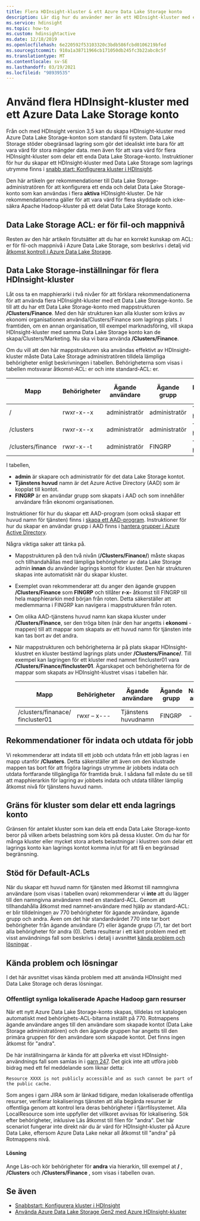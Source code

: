 ```yaml
---
title: Flera HDInsight-kluster & ett Azure Data Lake Storage konto
description: Lär dig hur du använder mer än ett HDInsight-kluster med ett enda Data Lake Storage konto
ms.service: hdinsight
ms.topic: how-to
ms.custom: hdinsightactive
ms.date: 12/18/2019
ms.openlocfilehash: 6e220592f53103320c3bdb586fcbd0106219bfed
ms.sourcegitcommit: 910a1a38711966cb171050db245fc3b22abc8c5f
ms.translationtype: MT
ms.contentlocale: sv-SE
ms.lasthandoff: 03/19/2021
ms.locfileid: "98939535"
---
```

# <a name="use-multiple-hdinsight-clusters-with-an-azure-data-lake-storage-account"></a>Använd flera HDInsight-kluster med ett Azure Data Lake Storage konto

Från och med HDInsight version 3,5 kan du skapa HDInsight-kluster med Azure Data Lake Storage-konton som standard fil system.
Data Lake Storage stöder obegränsad lagring som gör det idealiskt inte bara för att vara värd för stora mängder data. men även för att vara värd för flera HDInsight-kluster som delar ett enda Data Lake Storage-konto. Instruktioner för hur du skapar ett HDInsight-kluster med Data Lake Storage som lagrings utrymme finns i [snabb start: Konfigurera kluster i HDInsight](./hdinsight-hadoop-provision-linux-clusters.md).

Den här artikeln ger rekommendationer till Data Lake Storage-administratören för att konfigurera ett enda och delat Data Lake Storage-konto som kan användas i flera **aktiva** HDInsight-kluster. De här rekommendationerna gäller för att vara värd för flera skyddade och icke-säkra Apache Hadoop-kluster på ett delat Data Lake Storage konto.

## <a name="data-lake-storage-file-and-folder-level-acls"></a>Data Lake Storage ACL: er för fil-och mappnivå

Resten av den här artikeln förutsätter att du har en korrekt kunskap om ACL: er för fil-och mappnivå i Azure Data Lake Storage, som beskrivs i detalj vid [åtkomst kontroll i Azure Data Lake Storage](../data-lake-store/data-lake-store-access-control.md).

## <a name="data-lake-storage-setup-for-multiple-hdinsight-clusters"></a>Data Lake Storage-inställningar för flera HDInsight-kluster

Låt oss ta en mapphierarki i två nivåer för att förklara rekommendationerna för att använda flera HDInsight-kluster med ett Data Lake Storage-konto. Se till att du har ett Data Lake Storage-konto med mappstrukturen **/Clusters/Finance**. Med den här strukturen kan alla kluster som krävs av ekonomi organisationen använda/Clusters/Finance som lagrings plats. I framtiden, om en annan organisation, till exempel marknadsföring, vill skapa HDInsight-kluster med samma Data Lake Storage konto kan de skapa/Clusters/Marketing. Nu ska vi bara använda **/Clusters/Finance**.

Om du vill att den här mappstrukturen ska användas effektivt av HDInsight-kluster måste Data Lake Storage administratören tilldela lämpliga behörigheter enligt beskrivningen i tabellen. Behörigheterna som visas i tabellen motsvarar åtkomst-ACL: er och inte standard-ACL: er.

|Mapp  |Behörigheter  |Ägande användare  |Ägande grupp  | Namngiven användare | Namngivna användar behörigheter | Namngiven grupp | Namngivna grupp behörigheter |
|---------|---------|---------|---------|---------|---------|---------|---------|
|/ | rwxr-x--x  |administratör |administratör  |Tjänstens huvudnamn |--x  |FINGRP   |r-x         |
|/clusters | rwxr-x--x |administratör |administratör |Tjänstens huvudnamn |--x  |FINGRP |r-x         |
|/clusters/finance | rwxr-x--t |administratör |FINGRP  |Tjänstens huvudnamn |RWX  |-  |-     |

I tabellen,

- **admin** är skapare och administratör för det data Lake Storage kontot.
- **Tjänstens huvud** namn är det Azure Active Directory (AAD) som är kopplat till kontot.
- **FINGRP** är en användar grupp som skapats i AAD och som innehåller användare från ekonomi organisationen.

Instruktioner för hur du skapar ett AAD-program (som också skapar ett huvud namn för tjänsten) finns i [skapa ett AAD-program](../active-directory/develop/howto-create-service-principal-portal.md#register-an-application-with-azure-ad-and-create-a-service-principal). Instruktioner för hur du skapar en användar grupp i AAD finns i [hantera grupper i Azure Active Directory](../active-directory/fundamentals/active-directory-groups-create-azure-portal.md).

Några viktiga saker att tänka på.

- Mappstrukturen på den två nivån (**/Clusters/Finance/**) måste skapas och tillhandahållas med lämpliga behörigheter av data Lake Storage admin **innan** du använder lagrings kontot för kluster. Den här strukturen skapas inte automatiskt när du skapar kluster.
- Exemplet ovan rekommenderar att du anger den ägande gruppen **/Clusters/Finance** som **FINGRP** och tillåter **r-x-** åtkomst till FINGRP till hela mapphierarkin med början från roten. Detta säkerställer att medlemmarna i FINGRP kan navigera i mappstrukturen från roten.
- Om olika AAD-tjänstens huvud namn kan skapa kluster under **/Clusters/Finance**, ser den tröga biten (när den har angetts i **ekonomi** -mappen) till att mappar som skapats av ett huvud namn för tjänsten inte kan tas bort av det andra.
- När mappstrukturen och behörigheterna är på plats skapar HDInsight-klustret en kluster bestämd lagrings plats under **/Clusters/Finance/**. Till exempel kan lagringen för ett kluster med namnet fincluster01 vara **/Clusters/Finance/fincluster01**. Ägarskapet och behörigheterna för de mappar som skapats av HDInsight-klustret visas i tabellen här.

    |Mapp  |Behörigheter  |Ägande användare  |Ägande grupp  | Namngiven användare | Namngivna användar behörigheter | Namngiven grupp | Namngivna grupp behörigheter |
    |---------|---------|---------|---------|---------|---------|---------|---------|
    |/clusters/finanace/ fincluster01 | rwxr – x---  |Tjänstens huvudnamn |FINGRP  |- |-  |-   |-  |

## <a name="recommendations-for-job-input-and-output-data"></a>Rekommendationer för indata och utdata för jobb

Vi rekommenderar att indata till ett jobb och utdata från ett jobb lagras i en mapp utanför **/Clusters**. Detta säkerställer att även om den klustrade mappen tas bort för att frigöra lagrings utrymme är jobbets indata och utdata fortfarande tillgängliga för framtida bruk. I sådana fall måste du se till att mapphierarkin för lagring av jobbets indata och utdata tillåter lämplig åtkomst nivå för tjänstens huvud namn.

## <a name="limit-on-clusters-sharing-a-single-storage-account"></a>Gräns för kluster som delar ett enda lagrings konto

Gränsen för antalet kluster som kan dela ett enda Data Lake Storage-konto beror på vilken arbets belastning som körs på dessa kluster. Om du har för många kluster eller mycket stora arbets belastningar i klustren som delar ett lagrings konto kan lagrings kontot komma in/ut för att få en begränsad begränsning.

## <a name="support-for-default-acls"></a>Stöd för Default-ACLs

När du skapar ett huvud namn för tjänsten med åtkomst till namngivna användare (som visas i tabellen ovan) rekommenderar vi **inte** att du lägger till den namngivna användaren med en standard-ACL. Genom att tillhandahålla åtkomst med namnet-användare med hjälp av standard-ACL: er blir tilldelningen av 770 behörigheter för ägande användare, ägande grupp och andra. Även om det här standardvärdet 770 inte tar bort behörigheter från ägande användare (7) eller ägande grupp (7), tar det bort alla behörigheter för andra (0). Detta resulterar i ett känt problem med ett visst användnings fall som beskrivs i detalj i avsnittet [kända problem och lösningar](#known-issues-and-workarounds) .

## <a name="known-issues-and-workarounds"></a>Kända problem och lösningar

I det här avsnittet visas kända problem med att använda HDInsight med Data Lake Storage och deras lösningar.

### <a name="publicly-visible-localized-apache-hadoop-yarn-resources"></a>Offentligt synliga lokaliserade Apache Hadoop garn resurser

När ett nytt Azure Data Lake Storage-konto skapas, tilldelas rot katalogen automatiskt med behörighets-ACL-bitarna inställt på 770. Rotmappens ägande användare anges till den användare som skapade kontot (Data Lake Storage administratören) och den ägande gruppen har angetts till den primära gruppen för den användare som skapade kontot. Det finns ingen åtkomst för "andra".

De här inställningarna är kända för att påverka ett visst HDInsight-användnings fall som samlas in i [garn 247](https://hwxmonarch.atlassian.net/browse/YARN-247). Det gick inte att utföra jobb bidrag med ett fel meddelande som liknar detta:

```output
Resource XXXX is not publicly accessible and as such cannot be part of the public cache.
```

Som anges i garn JIRA som är länkad tidigare, medan lokaliserade offentliga resurser, verifierar lokaliserings tjänsten att alla begärda resurser är offentliga genom att kontrol lera deras behörigheter i fjärrfilsystemet. Alla LocalResource som inte uppfyller det villkoret avvisas för lokalisering. Sök efter behörigheter, inklusive Läs åtkomst till filen för "andra". Det här scenariot fungerar inte direkt när du är värd för HDInsight-kluster på Azure Data Lake, eftersom Azure Data Lake nekar all åtkomst till "andra" på Rotmappens nivå.

#### <a name="workaround"></a>Lösning

Ange Läs-och kör behörigheter för **andra** via hierarkin, till exempel at **/** , **/Clusters** och **/Clusters/Finance** , som visas i tabellen ovan.

## <a name="see-also"></a>Se även

- [Snabbstart: Konfigurera kluster i HDInsight](./hdinsight-hadoop-provision-linux-clusters.md)
- [Använda Azure Data Lake Storage Gen2 med Azure HDInsight-kluster](hdinsight-hadoop-use-data-lake-storage-gen2.md)